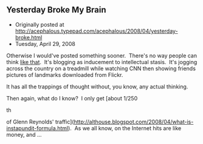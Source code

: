 ## Yesterday Broke My Brain

 * Originally posted at http://acephalous.typepad.com/acephalous/2008/04/yesterday-broke.html
 * Tuesday, April 29, 2008



Otherwise I would've posted something sooner.  There's no way people can think [like that](http://acephalous.typepad.com/acephalous/2008/04/post-like-glenn.html).  It's blogging as inducement to intellectual stasis.  It's jogging across the country on a treadmill while watching CNN then showing friends pictures of landmarks downloaded from Flickr.  

It has all the trappings of thought without, you know, any actual thinking.  

Then again, what do I know?  I only get [about 1/250

th

 of Glenn Reynolds' traffic](http://althouse.blogspot.com/2008/04/what-is-instapundit-formula.html).  As we all know, on the Internet hits are like money, and ...

[](http://www.youtube.com/v/ke9iShKzZmM&hl=en)[](http://www.youtube.com/v/ke9iShKzZmM&hl=en)[](http://www.youtube.com/v/ke9iShKzZmM&hl=en)



		
